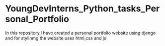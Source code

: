 # YoungDevInterns_Python_tasks_Personal_Portfolio
 In this repository,I have created a personal portfolio website using django and for stylinmg the website uses html,css and js

